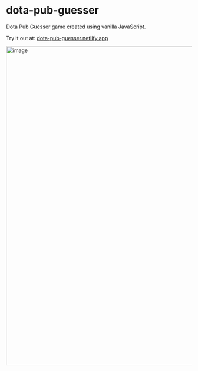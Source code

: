 # dota-pub-guesser
Dota Pub Guesser game created using vanilla JavaScript.

Try it out at: [dota-pub-guesser.netlify.app](https://dotapubguesser.netlify.app)

<img width="863" alt="image" src="https://github.com/devinbresser/dota-pub-guesser/assets/66394890/bc6c23dd-b8d6-4cf2-a44b-072a641fd9b5">
